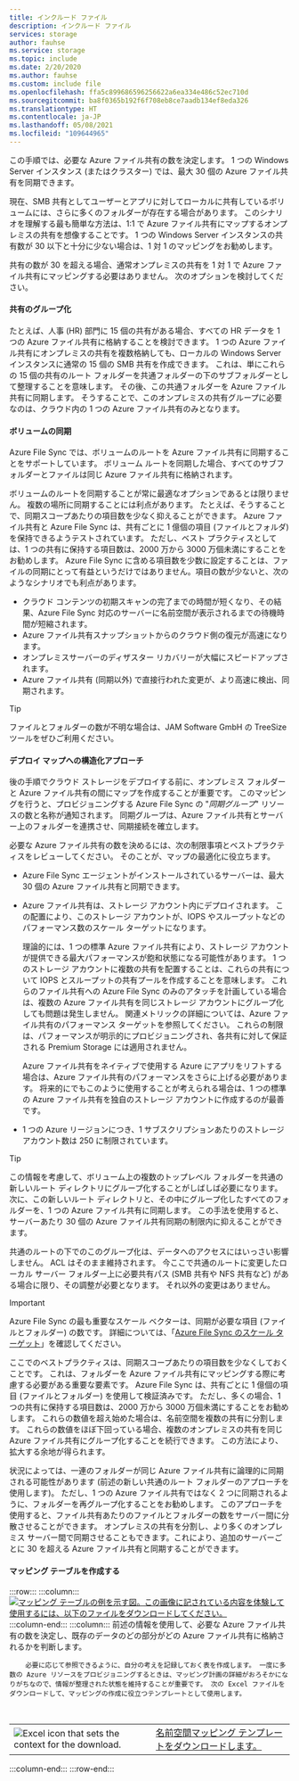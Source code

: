 ```yaml
---
title: インクルード ファイル
description: インクルード ファイル
services: storage
author: fauhse
ms.service: storage
ms.topic: include
ms.date: 2/20/2020
ms.author: fauhse
ms.custom: include file
ms.openlocfilehash: ffa5c899686596256622a6ea334e486c52ec710d
ms.sourcegitcommit: ba8f0365b192f6f708eb8ce7aadb134ef8eda326
ms.translationtype: HT
ms.contentlocale: ja-JP
ms.lasthandoff: 05/08/2021
ms.locfileid: "109644965"
---
```

この手順では、必要な Azure ファイル共有の数を決定します。 1 つの Windows Server インスタンス (またはクラスター) では、最大 30 個の Azure ファイル共有を同期できます。

現在、SMB 共有としてユーザーとアプリに対してローカルに共有しているボリュームには、さらに多くのフォルダーが存在する場合があります。 このシナリオを理解する最も簡単な方法は、1:1 で Azure ファイル共有にマップするオンプレミスの共有を想像することです。 1 つの Windows Server インスタンスの共有数が 30 以下と十分に少ない場合は、1 対 1 のマッピングをお勧めします。

共有の数が 30 を超える場合、通常オンプレミスの共有を 1 対 1 で Azure ファイル共有にマッピングする必要はありません。 次のオプションを検討してください。

#### <a name="share-grouping"></a>共有のグループ化

たとえば、人事 (HR) 部門に 15 個の共有がある場合、すべての HR データを 1 つの Azure ファイル共有に格納することを検討できます。 1 つの Azure ファイル共有にオンプレミスの共有を複数格納しても、ローカルの Windows Server インスタンスに通常の 15 個の SMB 共有を作成できます。 これは、単にこれらの 15 個の共有のルート フォルダーを共通フォルダーの下のサブフォルダーとして整理することを意味します。 その後、この共通フォルダーを Azure ファイル共有に同期します。 そうすることで、このオンプレミスの共有グループに必要なのは、クラウド内の 1 つの Azure ファイル共有のみとなります。

#### <a name="volume-sync"></a>ボリュームの同期

Azure File Sync では、ボリュームのルートを Azure ファイル共有に同期することをサポートしています。 ボリューム ルートを同期した場合、すべてのサブフォルダーとファイルは同じ Azure ファイル共有に格納されます。

ボリュームのルートを同期することが常に最適なオプションであるとは限りません。 複数の場所に同期することには利点があります。 たとえば、そうすることで、同期スコープあたりの項目数を少なく抑えることができます。 Azure ファイル共有と Azure File Sync は、共有ごとに 1 億個の項目 (ファイルとフォルダ) を保持できるようテストされています。 ただし、ベスト プラクティスとしては、1 つの共有に保持する項目数は、2000 万から 3000 万個未満にすることをお勧めします。 Azure File Sync に含める項目数を少数に設定することは、ファイルの同期にとって有益というだけではありません。項目の数が少ないと、次のようなシナリオでも利点があります。

* クラウド コンテンツの初期スキャンの完了までの時間が短くなり、その結果、Azure File Sync 対応のサーバーに名前空間が表示されるまでの待機時間が短縮されます。
* Azure ファイル共有スナップショットからのクラウド側の復元が高速になります。
* オンプレミスサーバーのディザスター リカバリーが大幅にスピードアップされます。
* Azure ファイル共有 (同期以外) で直接行われた変更が、より高速に検出、同期されます。

> [!TIP]
> ファイルとフォルダーの数が不明な場合は、JAM Software GmbH の TreeSize ツールをぜひご利用ください。

#### <a name="a-structured-approach-to-a-deployment-map"></a>デプロイ マップへの構造化アプローチ

後の手順でクラウド ストレージをデプロイする前に、オンプレミス フォルダーと Azure ファイル共有の間にマップを作成することが重要です。 このマッピングを行うと、プロビジョニングする Azure File Sync の "*同期グループ*" リソースの数と名称が通知されます。 同期グループは、Azure ファイル共有とサーバー上のフォルダーを連携させ、同期接続を確立します。

必要な Azure ファイル共有の数を決めるには、次の制限事項とベストプラクティスをレビューしてください。 そのことが、マップの最適化に役立ちます。

* Azure File Sync エージェントがインストールされているサーバーは、最大 30 個の Azure ファイル共有と同期できます。
* Azure ファイル共有は、ストレージ アカウント内にデプロイされます。 この配置により、このストレージ アカウントが、IOPS やスループットなどのパフォーマンス数のスケール ターゲットになります。

  理論的には、1 つの標準 Azure ファイル共有により、ストレージ アカウントが提供できる最大パフォーマンスが飽和状態になる可能性があります。 1 つのストレージ アカウントに複数の共有を配置することは、これらの共有について IOPS とスループットの共有プールを作成することを意味します。 これらのファイル共有への Azure File Sync のみのアタッチを計画している場合は、複数の Azure ファイル共有を同じストレージ アカウントにグループ化しても問題は発生しません。 関連メトリックの詳細については、Azure ファイル共有のパフォーマンス ターゲットを参照してください。 これらの制限は、パフォーマンスが明示的にプロビジョニングされ、各共有に対して保証される Premium Storage には適用されません。

  Azure ファイル共有をネイティブで使用する Azure にアプリをリフトする場合は、Azure ファイル共有のパフォーマンスをさらに上げる必要があります。 将来的にでもこのように使用することが考えられる場合は、1 つの標準の Azure ファイル共有を独自のストレージ アカウントに作成するのが最善です。
* 1 つの Azure リージョンにつき、1 サブスクリプションあたりのストレージ アカウント数は 250 に制限されています。

> [!TIP]
> この情報を考慮して、ボリューム上の複数のトップレベル フォルダーを共通の新しいルート ディレクトリにグループ化することがしばしば必要になります。 次に、この新しいルート ディレクトリと、その中にグループ化したすべてのフォルダーを、1 つの Azure ファイル共有に同期します。 この手法を使用すると、サーバーあたり 30 個の Azure ファイル共有同期の制限内に抑えることができます。
>
> 共通のルートの下でのこのグループ化は、データへのアクセスにはいっさい影響しません。 ACL はそのまま維持されます。 今ここで共通のルートに変更したローカル サーバー フォルダー上に必要共有パス (SMB 共有や NFS 共有など) がある場合に限り、その調整が必要となります。 それ以外の変更はありません。

> [!IMPORTANT]
> Azure File Sync の最も重要なスケール ベクターは、同期が必要な項目 (ファイルとフォルダー) の数です。 詳細については、「[Azure File Sync のスケール ターゲット](../articles/storage/files/storage-files-scale-targets.md#azure-file-sync-scale-targets)」を確認してください。

ここでのベストプラクティスは、同期スコープあたりの項目数を少なくしておくことです。 これは、フォルダーを Azure ファイル共有にマッピングする際に考慮する必要がある重要な要素です。 Azure File Sync は、共有ごとに 1 億個の項目 (ファイルとフォルダー) を使用して検証済みです。 ただし、多くの場合、1 つの共有に保持する項目数は、2000 万から 3000 万個未満にすることをお勧めします。 これらの数値を超え始めた場合は、名前空間を複数の共有に分割します。 これらの数値をほぼ下回っている場合、複数のオンプレミスの共有を同じ Azure ファイル共有にグループ化することを続行できます。 この方法により、拡大する余地が得られます。

状況によっては、一連のフォルダーが同じ Azure ファイル共有に論理的に同期される可能性があります (前述の新しい共通のルート フォルダーのアプローチを使用します)。 ただし、1 つの Azure ファイル共有ではなく 2 つに同期されるように、フォルダーを再グループ化することをお勧めします。 このアプローチを使用すると、ファイル共有あたりのファイルとフォルダーの数をサーバー間に分散させることができます。 オンプレミスの共有を分割し、より多くのオンプレミス サーバー間で同期させることもできます。これにより、追加のサーバーごとに 30 を超える Azure ファイル共有と同期することができます。

#### <a name="create-a-mapping-table"></a>マッピング テーブルを作成する

:::row:::
    :::column:::
        [![マッピング テーブルの例を示す図。この画像に記されている内容を体験して使用するには、以下のファイルをダウンロードしてください。](media/storage-files-migration-namespace-mapping/namespace-mapping.png)](media/storage-files-migration-namespace-mapping/namespace-mapping-expanded.png#lightbox)
    :::column-end:::
    :::column:::
        前述の情報を使用して、必要な Azure ファイル共有の数を決定し、既存のデータのどの部分がどの Azure ファイル共有に格納されるかを判断します。
        
        必要に応じて参照できるように、自分の考えを記録しておく表を作成します。 一度に多数の Azure リソースをプロビジョニングするときは、マッピング計画の詳細がおろそかになりがちなので、情報が整理された状態を維持することが重要です。 次の Excel ファイルをダウンロードして、マッピングの作成に役立つテンプレートとして使用します。

[//]: # (HTML 表示は、入れ子になった2列のテーブルを追加するための唯一の方法です。ここでは、作業イメージの解析とテキスト/ハイパーリンクが同じ行にあります。)

<br>
<table>
    <tr>
        <td>
            <img src="media/storage-files-migration-namespace-mapping/excel.png" alt="Excel icon that sets the context for the download.">
        </td>
        <td>
            <a href="https://download.microsoft.com/download/1/8/D/18DC8184-E7E2-45EF-823F-F8A36B9FF240/Azure File Sync - Namespace Mapping.xlsx">名前空間マッピング テンプレートをダウンロードします。</a>
        </td>
    </tr>
</table>
    :::column-end:::
:::row-end:::
